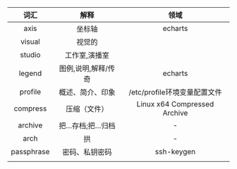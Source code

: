|    词汇    |        解释         |             领域             |
| :--------: | :-----------------: | :--------------------------: |
|    axis    |       坐标轴        |           echarts            |
|   visual   |       视觉的        |                              |
|   studio   |    工作室,演播室    |                              |
|   legend   | 图例,说明,解释/传奇 |           echarts            |
|  profile   |  概述、简介、印象   | /etc/profile环境变量配置文件 |
|  compress  |    压缩（文件）     | Linux x64 Compressed Archive |
|  archive   |   把…存档;把…归档   |              -               |
|    arch    |         拱          |              -               |
| passphrase |   密码、私钥密码    |          ssh-keygen          |
|            |                     |                              |

